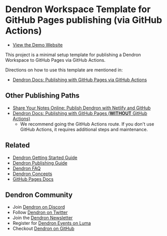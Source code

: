 # Dendron Workspace Template for GitHub Pages publishing (via GitHub Actions)

- [View the Demo Website](https://dendronhq.github.io/template.publish.github-action/)

This project is a minimal setup template for publishing a Dendron Workspace to GitHub Pages via GitHub Actions.

Directions on how to use this template are mentioned in:
- [Dendron Docs: Publishing with GitHub Pages via GitHub Actions](https://wiki.dendron.so/notes/FnK2ws6w1uaS1YzBUY3BR/)

## Other Publishing Paths

- [Share Your Notes Online: Publish Dendron with Netlify and GitHub](https://blog.dendron.so/notes/7h7zZkjF4Yqz8XSrHS1je)
- [Dendron Docs: Publishing with GitHub Pages (**WITHOUT** GitHub Actions)](https://wiki.dendron.so/notes/yg3EL1x9fEe4NMqxUC3jP/)
  - We recommend going the GitHub Actions route. If you don't use GitHub Actions, it requires additional steps and maintenance.

## Related

* [Dendron Getting Started Guide](https://wiki.dendron.so/notes/678c77d9-ef2c-4537-97b5-64556d6337f1/)
* [Dendron Publishing Guide](https://wiki.dendron.so/notes/4ushYTDoX0TYQ1FDtGQSg/)
* [Dendron FAQ](https://wiki.dendron.so/notes/683740e3-70ce-4a47-a1f4-1f140e80b558/)
* [Dendron Concepts](https://wiki.dendron.so/notes/c6fd6bc4-7f75-4cbb-8f34-f7b99bfe2d50/)
* [GitHub Pages Docs](https://docs.github.com/en/pages)

## Dendron Community

* Join [Dendron on Discord](https://link.dendron.so/discord)
* Follow [Dendron on Twitter](https://link.dendron.so/twitter)
* Join the [Dendron Newsletter](https://link.dendron.so/newsletter)
* Register for [Dendron Events on Luma](https://link.dendron.so/luma)
* Checkout [Dendron on GitHub](https://link.dendron.so/github)